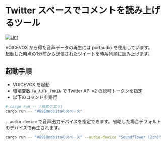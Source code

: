 # Twitter スペースでコメントを読み上げるツール

[![Lint](https://github.com/0918nobita/twitter-space-tts/actions/workflows/lint.yml/badge.svg)](https://github.com/0918nobita/twitter-space-tts/actions/workflows/lint.yml)

VOICEVOX から得た音声データの再生には portaudio を使用しています。  
起動した時点の1分前から送信されたツイートを時系列順に読み上げます。

## 起動手順

- VOICEVOX を起動
- 環境変数 `TW_AUTH_TOKEN` で Twitter API v2 の認可トークンを指定
- 以下のコマンドを実行

```bash
# cargo run -- [検索クエリ]
cargo run -- "#0918nobitaのスペース"
```

`--audio-device` で音声出力デバイスを指定できます。省略した場合デフォルトのデバイスで再生されます。

```bash
cargo run -- "#0918nobitaのスペース" --audio-device "Soundflower (2ch)"
```
